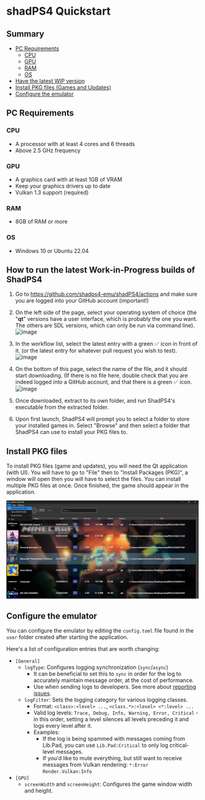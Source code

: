 <!--
SPDX-FileCopyrightText: 2024 shadPS4 Emulator Project
SPDX-License-Identifier: GPL-2.0-or-later
-->

# shadPS4 Quickstart

## Summary

- [PC Requirements](#pc-requirements)
   - [CPU](#cpu)
   - [GPU](#gpu)
   - [RAM](#ram)
   - [OS](#os)
- [Have the latest WIP version](#have-the-latest-wip-version)
- [Install PKG files (Games and Updates)](#install-pkg-files)
- [Configure the emulator](#configure-the-emulator)

## PC Requirements

### CPU

- A processor with at least 4 cores and 6 threads
- Above 2.5 GHz frequency

### GPU

- A graphics card with at least 1GB of VRAM
- Keep your graphics drivers up to date
- Vulkan 1.3 support (required)

### RAM

- 8GB of RAM or more

### OS

- Windows 10 or Ubuntu 22.04

## How to run the latest Work-in-Progress builds of ShadPS4

1. Go to <https://github.com/shadps4-emu/shadPS4/actions> and make sure you are logged into your GitHub account (important!)
2. On the left side of the page, select your operating system of choice (the "**qt**" versions have a user interface, which is probably the one you want. The others are SDL versions, which can only be run via command line). ![image](https://github.com/user-attachments/assets/43f01bbf-236c-4d6d-98ac-f5a5badd4ce8)

3. In the workflow list, select the latest entry with a green :white_check_mark: icon in front of it. (or the latest entry for whatever pull request you wish to test). ![image](https://github.com/user-attachments/assets/6365f407-867c-44ae-bf00-944f8d84a349)

4. On the bottom of this page, select the name of the file, and it should start downloading. (If there is no file here, double check that you are indeed logged into a GitHub account, and that there is a green :white_check_mark: icon. ![image](https://github.com/user-attachments/assets/97924500-3911-4f90-ab63-ffae7e52700b)

5. Once downloaded, extract to its own folder, and run ShadPS4's executable from the extracted folder.

6. Upon first launch, ShadPS4 will prompt you to select a folder to store your installed games in. Select "Browse" and then select a folder that ShadPS4 can use to install your PKG files to.

## Install PKG files

To install PKG files (game and updates), you will need the Qt application (with UI). You will have to go to "File" then to "Install Packages (PKG)", a window will open then you will have to select the files. You can install multiple PKG files at once. Once finished, the game should appear in the application.

<img src="https://github.com/shadps4-emu/shadPS4/blob/main/documents/Quickstart/2.png" width="800"></a>

## Configure the emulator

You can configure the emulator by editing the `config.toml` file found in the `user` folder created after starting the application.

Here's a list of configuration entries that are worth changing:

- `[General]`
  - `logType`: Configures logging synchronization (`sync`/`async`)
    - It can be beneficial to set this to `sync` in order for the log to accurately maintain message order, at the cost of performance.
    - Use when sending logs to developers. See more about [reporting issues](https://github.com/shadps4-emu/shadPS4/blob/main/documents/Debugging/Debugging.md#reporting-and-communicating-about-issues).
  - `logFilter`: Sets the logging category for various logging classes.
    - Format: `<class>:<level> ...`, `<class.*>:<level> <*:level> ...`
    - Valid log levels: `Trace, Debug, Info, Warning, Error, Critical` - in this order, setting a level silences all levels preceding it and logs every level after it.
    - Examples:
      - If the log is being spammed with messages coming from Lib.Pad, you can use `Lib.Pad:Critical` to only log critical-level messages.
      - If you'd like to mute everything, but still want to receive messages from Vulkan rendering: `*:Error Render.Vulkan:Info`
- `[GPU]`
  - `screenWidth` and `screenHeight`: Configures the game window width and height.